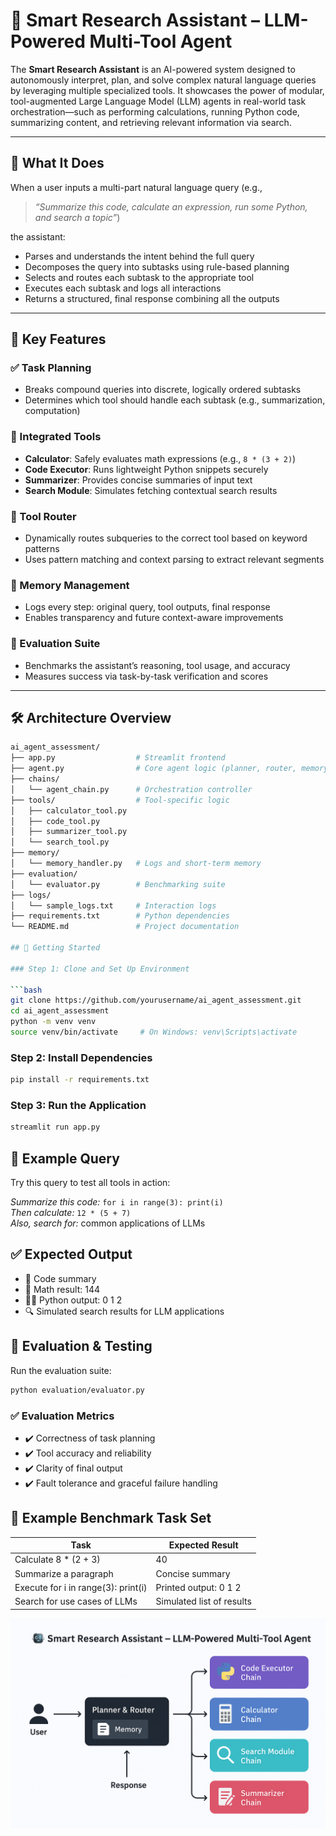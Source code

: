# 🤖 Smart Research Assistant – LLM-Powered Multi-Tool Agent

The **Smart Research Assistant** is an AI-powered system designed to autonomously interpret, plan, and solve complex natural language queries by leveraging multiple specialized tools. It showcases the power of modular, tool-augmented Large Language Model (LLM) agents in real-world task orchestration—such as performing calculations, running Python code, summarizing content, and retrieving relevant information via search.

---

## 🧠 What It Does

When a user inputs a multi-part natural language query (e.g.,  
> _“Summarize this code, calculate an expression, run some Python, and search a topic”_)

the assistant:

- Parses and understands the intent behind the full query  
- Decomposes the query into subtasks using rule-based planning  
- Selects and routes each subtask to the appropriate tool  
- Executes each subtask and logs all interactions  
- Returns a structured, final response combining all the outputs  

---

## 🧱 Key Features

### ✅ Task Planning
- Breaks compound queries into discrete, logically ordered subtasks  
- Determines which tool should handle each subtask (e.g., summarization, computation)  

### 🧰 Integrated Tools
- **Calculator**: Safely evaluates math expressions (e.g., `8 * (3 + 2)`)  
- **Code Executor**: Runs lightweight Python snippets securely  
- **Summarizer**: Provides concise summaries of input text  
- **Search Module**: Simulates fetching contextual search results  

### 🔄 Tool Router
- Dynamically routes subqueries to the correct tool based on keyword patterns  
- Uses pattern matching and context parsing to extract relevant segments  

### 🧠 Memory Management
- Logs every step: original query, tool outputs, final response  
- Enables transparency and future context-aware improvements  

### 🧪 Evaluation Suite
- Benchmarks the assistant’s reasoning, tool usage, and accuracy  
- Measures success via task-by-task verification and scores  

---

## 🛠️ Architecture Overview

```bash
ai_agent_assessment/
├── app.py                  # Streamlit frontend
├── agent.py                # Core agent logic (planner, router, memory)
├── chains/
│   └── agent_chain.py      # Orchestration controller
├── tools/                  # Tool-specific logic
│   ├── calculator_tool.py
│   ├── code_tool.py
│   ├── summarizer_tool.py
│   └── search_tool.py
├── memory/
│   └── memory_handler.py   # Logs and short-term memory
├── evaluation/
│   └── evaluator.py        # Benchmarking suite
├── logs/
│   └── sample_logs.txt     # Interaction logs
├── requirements.txt        # Python dependencies
└── README.md               # Project documentation

## 🚀 Getting Started

### Step 1: Clone and Set Up Environment

```bash
git clone https://github.com/yourusername/ai_agent_assessment.git
cd ai_agent_assessment
python -m venv venv
source venv/bin/activate     # On Windows: venv\Scripts\activate
```

### Step 2: Install Dependencies

```bash
pip install -r requirements.txt
```

### Step 3: Run the Application

```bash
streamlit run app.py
```

## 💬 Example Query

Try this query to test all tools in action:

*Summarize this code:* `for i in range(3): print(i)`  
*Then calculate:* `12 * (5 + 7)`  
*Also, search for:* common applications of LLMs

## ✅ Expected Output

* 📝 Code summary  
* 🧮 Math result: 144  
* 🧑‍💻 Python output: 0 1 2  
* 🔍 Simulated search results for LLM applications

## 🧪 Evaluation & Testing

Run the evaluation suite:

```bash
python evaluation/evaluator.py
```

### ✅ Evaluation Metrics

* ✔️ Correctness of task planning
* ✔️ Tool accuracy and reliability
* ✔️ Clarity of final output
* ✔️ Fault tolerance and graceful failure handling

## 🧪 Example Benchmark Task Set

| Task                                  | Expected Result           |
|---------------------------------------|---------------------------|
| Calculate 8 * (2 + 3)                 | 40                        |
| Summarize a paragraph                 | Concise summary           |
| Execute for i in range(3): print(i)   | Printed output: 0 1 2     |
| Search for use cases of LLMs          | Simulated list of results |

![System Architecture](architecture_diagram.png)


